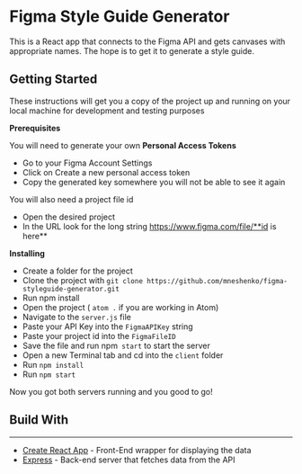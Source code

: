 # Figma Style Guide Generator


This is a React app that connects to the Figma API and gets canvases with appropriate names.
The hope is to get it to generate a style guide.

## Getting Started


These instructions will get you a copy of the project up and running on your local machine for development and testing purposes


**Prerequisites**

You will need to generate your own **Personal Access Tokens**

* Go to your Figma Account Settings
* Click on Create a new personal access token
* Copy the generated key somewhere you will not be able to see it again

You will also need a project file id

* Open the desired project
* In the URL look for the long string https://www.figma.com/file/**id is here**


**Installing**

* Create a folder for the project
* Clone the project with `git clone https://github.com/mneshenko/figma-styleguide-generator.git`
* Run npm install
* Open the project ( `atom .` if you are working in Atom)
* Navigate to the `server.js` file
* Paste your API Key into the `FigmaAPIKey` string
* Paste your project id into the `FigmaFileID`
* Save the file and run npm` start` to start the server
* Open a new Terminal tab and cd into the `client` folder
* Run `npm install`
* Run `npm start`

Now you got both servers running and you good to go!

## Build With
---------

* [Create React App](https://github.com/facebook/create-react-app) - Front-End wrapper for displaying the data
* [Express](https://expressjs.com/) - Back-end server that fetches data from the API
